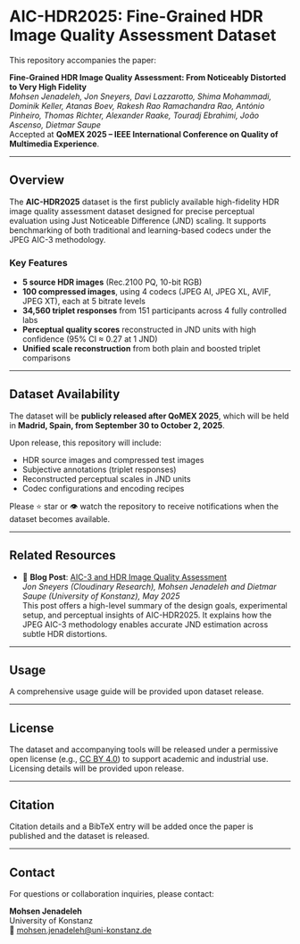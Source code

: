 # AIC-HDR2025: Fine-Grained HDR Image Quality Assessment Dataset

This repository accompanies the paper:

**Fine-Grained HDR Image Quality Assessment: From Noticeably Distorted to Very High Fidelity**  
*Mohsen Jenadeleh, Jon Sneyers, Davi Lazzarotto, Shima Mohammadi, Dominik Keller, Atanas Boev, Rakesh Rao Ramachandra Rao, António Pinheiro, Thomas Richter, Alexander Raake, Touradj Ebrahimi, João Ascenso, Dietmar Saupe*  
Accepted at **QoMEX 2025 – IEEE International Conference on Quality of Multimedia Experience**.

---

## Overview

The **AIC-HDR2025** dataset is the first publicly available high-fidelity HDR image quality assessment dataset designed for precise perceptual evaluation using Just Noticeable Difference (JND) scaling. It supports benchmarking of both traditional and learning-based codecs under the JPEG AIC-3 methodology.

### Key Features

- **5 source HDR images** (Rec.2100 PQ, 10-bit RGB)
- **100 compressed images**, using 4 codecs (JPEG AI, JPEG XL, AVIF, JPEG XT), each at 5 bitrate levels
- **34,560 triplet responses** from 151 participants across 4 fully controlled labs
- **Perceptual quality scores** reconstructed in JND units with high confidence (95% CI ≈ 0.27 at 1 JND)
- **Unified scale reconstruction** from both plain and boosted triplet comparisons

---

## Dataset Availability

The dataset will be **publicly released after QoMEX 2025**, which will be held in **Madrid, Spain, from September 30 to October 2, 2025**.

Upon release, this repository will include:

- HDR source images and compressed test images  
- Subjective annotations (triplet responses)  
- Reconstructed perceptual scales in JND units  
- Codec configurations and encoding recipes  

Please ⭐ star or 👁 watch the repository to receive notifications when the dataset becomes available.

---

## Related Resources

- 📖 **Blog Post**: [AIC-3 and HDR Image Quality Assessment](https://cloudinary.com/labs/aic-3-and-hdr)  
  *Jon Sneyers (Cloudinary Research), Mohsen Jenadeleh and Dietmar Saupe (University of Konstanz), May 2025*  
  This post offers a high-level summary of the design goals, experimental setup, and perceptual insights of AIC-HDR2025. It explains how the JPEG AIC-3 methodology enables accurate JND estimation across subtle HDR distortions.

---

## Usage

A comprehensive usage guide will be provided upon dataset release.

---

## License

The dataset and accompanying tools will be released under a permissive open license (e.g., [CC BY 4.0](https://creativecommons.org/licenses/by/4.0/)) to support academic and industrial use. Licensing details will be provided upon release.

---

## Citation

Citation details and a BibTeX entry will be added once the paper is published and the dataset is released.

---

## Contact

For questions or collaboration inquiries, please contact:

**Mohsen Jenadeleh**  
University of Konstanz  
📧 [mohsen.jenadeleh@uni-konstanz.de](mailto:mohsen.jenadeleh@uni-konstanz.de)
